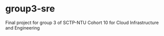 # group3-sre
Final project for group 3 of SCTP-NTU Cohort 10 for Cloud Infrastructure and Engineering
